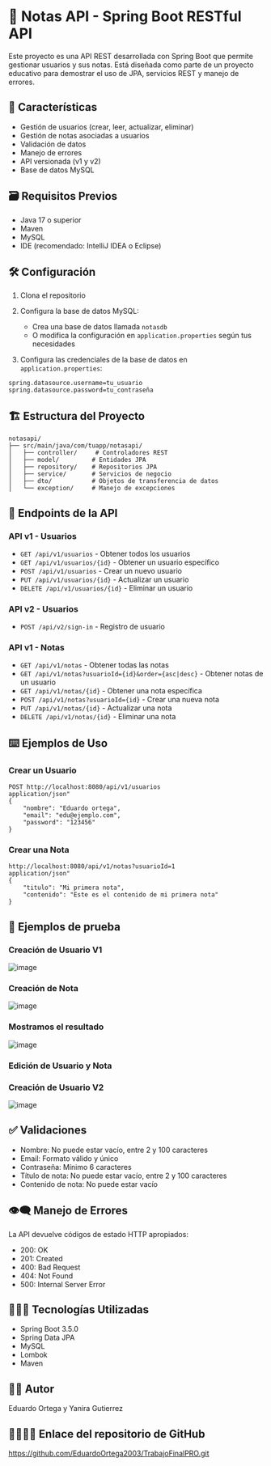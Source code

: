 # 📘 Notas API - Spring Boot RESTful API

Este proyecto es una API REST desarrollada con Spring Boot que permite gestionar usuarios y sus notas. Está diseñada como parte de un proyecto educativo para demostrar el uso de JPA, servicios REST y manejo de errores.

## 📝 Características

- Gestión de usuarios (crear, leer, actualizar, eliminar)
- Gestión de notas asociadas a usuarios
- Validación de datos
- Manejo de errores
- API versionada (v1 y v2)
- Base de datos MySQL

## 🗃️ Requisitos Previos

- Java 17 o superior
- Maven
- MySQL
- IDE (recomendado: IntelliJ IDEA o Eclipse)

## 🛠️ Configuración

1. Clona el repositorio
2. Configura la base de datos MySQL:
   - Crea una base de datos llamada `notasdb`
   - O modifica la configuración en `application.properties` según tus necesidades

3. Configura las credenciales de la base de datos en `application.properties`:
```properties
spring.datasource.username=tu_usuario
spring.datasource.password=tu_contraseña
```

## 🏗️ Estructura del Proyecto

```
notasapi/
├── src/main/java/com/tuapp/notasapi/
│   ├── controller/     # Controladores REST
│   ├── model/         # Entidades JPA
│   ├── repository/    # Repositorios JPA
│   ├── service/       # Servicios de negocio
│   ├── dto/           # Objetos de transferencia de datos
│   └── exception/     # Manejo de excepciones
```

## 🚩 Endpoints de la API

### API v1 - Usuarios

- `GET /api/v1/usuarios` - Obtener todos los usuarios
- `GET /api/v1/usuarios/{id}` - Obtener un usuario específico
- `POST /api/v1/usuarios` - Crear un nuevo usuario
- `PUT /api/v1/usuarios/{id}` - Actualizar un usuario
- `DELETE /api/v1/usuarios/{id}` - Eliminar un usuario

### API v2 - Usuarios

- `POST /api/v2/sign-in` - Registro de usuario

### API v1 - Notas

- `GET /api/v1/notas` - Obtener todas las notas
- `GET /api/v1/notas?usuarioId={id}&order={asc|desc}` - Obtener notas de un usuario
- `GET /api/v1/notas/{id}` - Obtener una nota específica
- `POST /api/v1/notas?usuarioId={id}` - Crear una nueva nota
- `PUT /api/v1/notas/{id}` - Actualizar una nota
- `DELETE /api/v1/notas/{id}` - Eliminar una nota

## ⌨️ Ejemplos de Uso

### Crear un Usuario
```
POST http://localhost:8080/api/v1/usuarios 
application/json" 
{
    "nombre": "Eduardo ortega",
    "email": "edu@ejemplo.com",
    "password": "123456"
}
```

### Crear una Nota
```
http://localhost:8080/api/v1/notas?usuarioId=1 
application/json" 
{
    "titulo": "Mi primera nota",
    "contenido": "Este es el contenido de mi primera nota"
}
```

## 💭 Ejemplos de prueba

### Creación de Usuario V1

![image](https://github.com/user-attachments/assets/215a719f-fcda-4005-a8c6-2ac41043c3d7)

### Creación de Nota

![image](https://github.com/user-attachments/assets/297816fc-dcfb-4cc4-9997-39e18b085310)

### Mostramos el resultado

![image](https://github.com/user-attachments/assets/f89f5e2e-2e82-4fa7-86a8-8360ec300be7)

### Edición de Usuario y Nota



### Creación de Usuario V2

![image](https://github.com/user-attachments/assets/2cfde4b1-998b-48a3-8f86-10618e56b7d7)

## ✅ Validaciones

- Nombre: No puede estar vacío, entre 2 y 100 caracteres
- Email: Formato válido y único
- Contraseña: Mínimo 6 caracteres
- Título de nota: No puede estar vacío, entre 2 y 100 caracteres
- Contenido de nota: No puede estar vacío

## 👁️‍🗨️ Manejo de Errores

La API devuelve códigos de estado HTTP apropiados:
- 200: OK
- 201: Created
- 400: Bad Request
- 404: Not Found
- 500: Internal Server Error

## 🧑🏼‍💻 Tecnologías Utilizadas

- Spring Boot 3.5.0
- Spring Data JPA
- MySQL
- Lombok
- Maven

## ✍🏼 Autor

Eduardo Ortega y Yanira Gutierrez

## 🚶🏼‍♂️‍➡️ Enlace del repositorio de GitHub

https://github.com/EduardoOrtega2003/TrabajoFinalPRO.git
